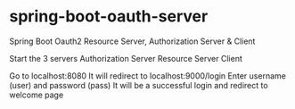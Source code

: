 # spring-boot-oauth-server
Spring Boot Oauth2 Resource Server, Authorization Server &amp; Client

Start the 3 servers
  Authorization Server
  Resource Server
  Client

Go to localhost:8080
It will redirect to localhost:9000/login
Enter username (user) and password (pass)
It will be a successful login and redirect to welcome page
